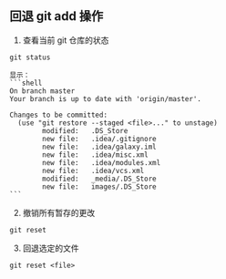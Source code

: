 ## 回退 git add 操作
1. 查看当前 git 仓库的状态
```shell
git status
```

    显示：
    ```shell
    On branch master
    Your branch is up to date with 'origin/master'.
    
    Changes to be committed:
      (use "git restore --staged <file>..." to unstage)
            modified:   .DS_Store
            new file:   .idea/.gitignore
            new file:   .idea/galaxy.iml
            new file:   .idea/misc.xml
            new file:   .idea/modules.xml
            new file:   .idea/vcs.xml
            modified:   _media/.DS_Store
            new file:   images/.DS_Store
    ```

2. 撤销所有暂存的更改
```shell
git reset
```

3. 回退选定的文件
```shell
git reset <file>
```